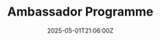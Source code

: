 ---
title: Ambassador Programme
linkTitle: Ambassador Programme
date: '2025-05-01T21:06:00Z'
weight: 1
description: No content
draft: false
ref: ambassador-programme
---